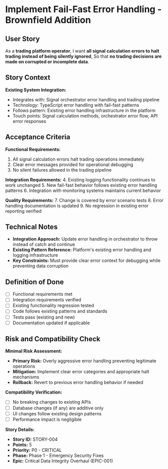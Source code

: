 # Implement Fail-Fast Error Handling - Brownfield Addition

## User Story

As a **trading platform operator**,
I want **all signal calculation errors to halt trading instead of being silently ignored**,
So that **no trading decisions are made on corrupted or incomplete data**.

## Story Context

**Existing System Integration:**
- Integrates with: Signal orchestrator error handling and trading pipeline
- Technology: TypeScript error handling with fail-fast patterns
- Follows pattern: Existing error handling infrastructure in the platform
- Touch points: Signal calculation methods, orchestrator error flow, API error responses

## Acceptance Criteria

**Functional Requirements:**
1. All signal calculation errors halt trading operations immediately
2. Clear error messages provided for operational debugging
3. No silent failures allowed in the trading pipeline

**Integration Requirements:**
4. Existing logging functionality continues to work unchanged
5. New fail-fast behavior follows existing error handling patterns
6. Integration with monitoring systems maintains current behavior

**Quality Requirements:**
7. Change is covered by error scenario tests
8. Error handling documentation is updated
9. No regression in existing error reporting verified

## Technical Notes

- **Integration Approach:** Update error handling in orchestrator to throw instead of catch and continue
- **Existing Pattern Reference:** Platform's existing error handling and logging infrastructure
- **Key Constraints:** Must provide clear error context for debugging while preventing data corruption

## Definition of Done

- [ ] Functional requirements met
- [ ] Integration requirements verified
- [ ] Existing functionality regression tested
- [ ] Code follows existing patterns and standards
- [ ] Tests pass (existing and new)
- [ ] Documentation updated if applicable

## Risk and Compatibility Check

**Minimal Risk Assessment:**
- **Primary Risk:** Overly aggressive error handling preventing legitimate operations
- **Mitigation:** Implement clear error categories and appropriate halt mechanisms
- **Rollback:** Revert to previous error handling behavior if needed

**Compatibility Verification:**
- [ ] No breaking changes to existing APIs
- [ ] Database changes (if any) are additive only
- [ ] UI changes follow existing design patterns
- [ ] Performance impact is negligible

**Story Details:**
- **Story ID:** STORY-004
- **Points:** 5
- **Priority:** P0 - CRITICAL
- **Phase:** Phase 1 - Emergency Security Fixes
- **Epic:** Critical Data Integrity Overhaul (EPIC-001)
